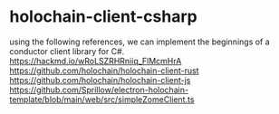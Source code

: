 # holochain-client-csharp

using the following references, we can implement the beginnings of a conductor client library for C#. 
https://hackmd.io/wRoLSZRHRniiq_FlMcmHrA
https://github.com/holochain/holochain-client-rust
https://github.com/holochain/holochain-client-js 
https://github.com/Sprillow/electron-holochain-template/blob/main/web/src/simpleZomeClient.ts



 
